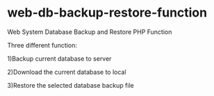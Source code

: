 # web-db-backup-restore-function
Web System Database Backup and Restore PHP Function

Three different function:

1)Backup current database to server

2)Download the current database to local

3)Restore the selected database backup file 

